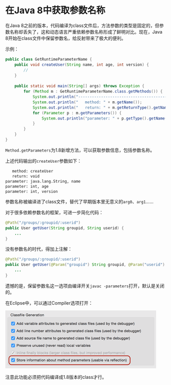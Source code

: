 # 在Java 8中获取参数名称

在Java 8之前的版本，代码编译为class文件后，方法参数的类型是固定的，但参数名称却丢失了，这和动态语言严重依赖参数名称形成了鲜明对比。现在，Java 8开始在class文件中保留参数名，给反射带来了极大的便利。

示例：

```java
public class GetRuntimeParameterName {
    public void createUser(String name, int age, int version) {
        //
    }

    public static void main(String[] args) throws Exception {
        for (Method m : GetRuntimeParameterName.class.getMethods()) {
            System.out.println("----------------------------------------");
            System.out.println("   method: " + m.getName());
            System.out.println("   return: " + m.getReturnType().getName());
            for (Parameter p : m.getParameters()) {
                System.out.println("parameter: " + p.getType().getName() + ", " + p.getName());
            }
        }
    }
}
```

`Method.getParameters`为1.8新增方法，可以获取参数信息，包括参数名称。

上述代码输出的`createUser`参数如下：

```plain
   method: createUser
   return: void
parameter: java.lang.String, name
parameter: int, age
parameter: int, version
```

参数名称被编译进了class文件，替代了早期版本里无意义的`arg0`、`arg1`……

对于很多依赖参数名的框架，可进一步简化代码：

```java
@Path("/groups/:groupid/:userid")
public User getUser(String groupid, String userid) {
    ...
}
```

没有参数名的时代，得加上注解：

```java
@Path("/groups/:groupid/:userid")
public User getUser(@Param("groupid") String groupid, @Param("userid") String userid) {
    ...
}
```

遗憾的是，保留参数名这一选项由编译开关`javac -parameters`打开，默认是关闭的。

在Eclipse中，可以通过Compiler选项打开：

![eclipse-javac-with-parameters](opt.png)

注意此功能必须把代码编译成1.8版本的class才行。
